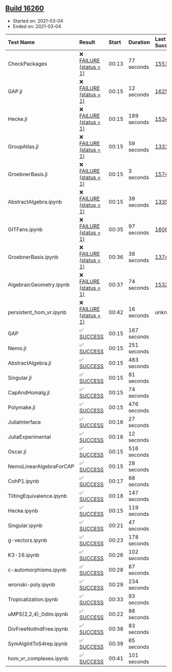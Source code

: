 ## [Build 16260](https://oscarci.mathematik.uni-kl.de/job/oscar/16260/)

* Started on: 2021-03-04
* Ended on: 2021-03-04

| Test Name    | Result | Start | Duration | Last Success | First Failure |
|:-------------|:-------|:------|:---------|:-------------|:--------------|
| CheckPackages | ❌ [FAILURE (status = 1)](https://oscarci.mathematik.uni-kl.de/job/oscar/16260/artifact/logs/build-16260/CheckPackages.log) | 00:13 | 77 seconds | [15514](https://oscarci.mathematik.uni-kl.de/job/oscar/15514/) | [15515](https://oscarci.mathematik.uni-kl.de/job/oscar/15515/) |
| GAP.jl | ❌ [FAILURE (status = 1)](https://oscarci.mathematik.uni-kl.de/job/oscar/16260/artifact/logs/build-16260/GAP.jl.log) | 00:15 | 12 seconds | [16259](https://oscarci.mathematik.uni-kl.de/job/oscar/16259/) | [16260](https://oscarci.mathematik.uni-kl.de/job/oscar/16260/) |
| Hecke.jl | ❌ [FAILURE (status = 1)](https://oscarci.mathematik.uni-kl.de/job/oscar/16260/artifact/logs/build-16260/Hecke.jl.log) | 00:15 | 189 seconds | [15344](https://oscarci.mathematik.uni-kl.de/job/oscar/15344/) | [15348](https://oscarci.mathematik.uni-kl.de/job/oscar/15348/) |
| GroupAtlas.jl | ❌ [FAILURE (status = 1)](https://oscarci.mathematik.uni-kl.de/job/oscar/16260/artifact/logs/build-16260/GroupAtlas.jl.log) | 00:15 | 59 seconds | [13311](https://oscarci.mathematik.uni-kl.de/job/oscar/13311/) | [13312](https://oscarci.mathematik.uni-kl.de/job/oscar/13312/) |
| GroebnerBasis.jl | ❌ [FAILURE (status = 1)](https://oscarci.mathematik.uni-kl.de/job/oscar/16260/artifact/logs/build-16260/GroebnerBasis.jl.log) | 00:15 | 3 seconds | [15745](https://oscarci.mathematik.uni-kl.de/job/oscar/15745/) | [15746](https://oscarci.mathematik.uni-kl.de/job/oscar/15746/) |
| AbstractAlgebra.ipynb | ❌ [FAILURE (status = 1)](https://oscarci.mathematik.uni-kl.de/job/oscar/16260/artifact/logs/build-16260/AbstractAlgebra.ipynb.log) | 00:15 | 39 seconds | [13355](https://oscarci.mathematik.uni-kl.de/job/oscar/13355/) | [13356](https://oscarci.mathematik.uni-kl.de/job/oscar/13356/) |
| GITFans.ipynb | ❌ [FAILURE (status = 1)](https://oscarci.mathematik.uni-kl.de/job/oscar/16260/artifact/logs/build-16260/GITFans.ipynb.log) | 00:35 | 97 seconds | [16068](https://oscarci.mathematik.uni-kl.de/job/oscar/16068/) | [16069](https://oscarci.mathematik.uni-kl.de/job/oscar/16069/) |
| GroebnerBasis.ipynb | ❌ [FAILURE (status = 1)](https://oscarci.mathematik.uni-kl.de/job/oscar/16260/artifact/logs/build-16260/GroebnerBasis.ipynb.log) | 00:36 | 38 seconds | [13748](https://oscarci.mathematik.uni-kl.de/job/oscar/13748/) | [13749](https://oscarci.mathematik.uni-kl.de/job/oscar/13749/) |
| AlgebraicGeometry.ipynb | ❌ [FAILURE (status = 1)](https://oscarci.mathematik.uni-kl.de/job/oscar/16260/artifact/logs/build-16260/AlgebraicGeometry.ipynb.log) | 00:37 | 74 seconds | [15322](https://oscarci.mathematik.uni-kl.de/job/oscar/15322/) | [15323](https://oscarci.mathematik.uni-kl.de/job/oscar/15323/) |
| persistent_hom_vr.ipynb | ❌ [FAILURE (status = 1)](https://oscarci.mathematik.uni-kl.de/job/oscar/16260/artifact/logs/build-16260/persistent_hom_vr.ipynb.log) | 00:42 | 16 seconds | unknown | unknown |
| GAP | ✅ [SUCCESS](https://oscarci.mathematik.uni-kl.de/job/oscar/16260/artifact/logs/build-16260/GAP.log) | 00:15 | 167 seconds |  |  |
| Nemo.jl | ✅ [SUCCESS](https://oscarci.mathematik.uni-kl.de/job/oscar/16260/artifact/logs/build-16260/Nemo.jl.log) | 00:15 | 251 seconds |  |  |
| AbstractAlgebra.jl | ✅ [SUCCESS](https://oscarci.mathematik.uni-kl.de/job/oscar/16260/artifact/logs/build-16260/AbstractAlgebra.jl.log) | 00:15 | 483 seconds |  |  |
| Singular.jl | ✅ [SUCCESS](https://oscarci.mathematik.uni-kl.de/job/oscar/16260/artifact/logs/build-16260/Singular.jl.log) | 00:15 | 81 seconds |  |  |
| CapAndHomalg.jl | ✅ [SUCCESS](https://oscarci.mathematik.uni-kl.de/job/oscar/16260/artifact/logs/build-16260/CapAndHomalg.jl.log) | 00:15 | 74 seconds |  |  |
| Polymake.jl | ✅ [SUCCESS](https://oscarci.mathematik.uni-kl.de/job/oscar/16260/artifact/logs/build-16260/Polymake.jl.log) | 00:15 | 476 seconds |  |  |
| JuliaInterface | ✅ [SUCCESS](https://oscarci.mathematik.uni-kl.de/job/oscar/16260/artifact/logs/build-16260/JuliaInterface.log) | 00:16 | 27 seconds |  |  |
| JuliaExperimental | ✅ [SUCCESS](https://oscarci.mathematik.uni-kl.de/job/oscar/16260/artifact/logs/build-16260/JuliaExperimental.log) | 00:16 | 12 seconds |  |  |
| Oscar.jl | ✅ [SUCCESS](https://oscarci.mathematik.uni-kl.de/job/oscar/16260/artifact/logs/build-16260/Oscar.jl.log) | 00:15 | 516 seconds |  |  |
| NemoLinearAlgebraForCAP | ✅ [SUCCESS](https://oscarci.mathematik.uni-kl.de/job/oscar/16260/artifact/logs/build-16260/NemoLinearAlgebraForCAP.log) | 00:15 | 28 seconds |  |  |
| CohP1.ipynb | ✅ [SUCCESS](https://oscarci.mathematik.uni-kl.de/job/oscar/16260/artifact/logs/build-16260/CohP1.ipynb.log) | 00:17 | 68 seconds |  |  |
| TiltingEquivalence.ipynb | ✅ [SUCCESS](https://oscarci.mathematik.uni-kl.de/job/oscar/16260/artifact/logs/build-16260/TiltingEquivalence.ipynb.log) | 00:18 | 147 seconds |  |  |
| Hecke.ipynb | ✅ [SUCCESS](https://oscarci.mathematik.uni-kl.de/job/oscar/16260/artifact/logs/build-16260/Hecke.ipynb.log) | 00:15 | 119 seconds |  |  |
| Singular.ipynb | ✅ [SUCCESS](https://oscarci.mathematik.uni-kl.de/job/oscar/16260/artifact/logs/build-16260/Singular.ipynb.log) | 00:21 | 47 seconds |  |  |
| g-vectors.ipynb | ✅ [SUCCESS](https://oscarci.mathematik.uni-kl.de/job/oscar/16260/artifact/logs/build-16260/g-vectors.ipynb.log) | 00:23 | 178 seconds |  |  |
| K3-16.ipynb | ✅ [SUCCESS](https://oscarci.mathematik.uni-kl.de/job/oscar/16260/artifact/logs/build-16260/K3-16.ipynb.log) | 00:26 | 102 seconds |  |  |
| c-automorphisms.ipynb | ✅ [SUCCESS](https://oscarci.mathematik.uni-kl.de/job/oscar/16260/artifact/logs/build-16260/c-automorphisms.ipynb.log) | 00:28 | 87 seconds |  |  |
| wronski-poly.ipynb | ✅ [SUCCESS](https://oscarci.mathematik.uni-kl.de/job/oscar/16260/artifact/logs/build-16260/wronski-poly.ipynb.log) | 00:29 | 234 seconds |  |  |
| Tropicalization.ipynb | ✅ [SUCCESS](https://oscarci.mathematik.uni-kl.de/job/oscar/16260/artifact/logs/build-16260/Tropicalization.ipynb.log) | 00:33 | 93 seconds |  |  |
| uMPS(2,2,4)_0dim.ipynb | ✅ [SUCCESS](https://oscarci.mathematik.uni-kl.de/job/oscar/16260/artifact/logs/build-16260/uMPS-2-2-4-_0dim.ipynb.log) | 00:22 | 88 seconds |  |  |
| DivFreeNotIndFree.ipynb | ✅ [SUCCESS](https://oscarci.mathematik.uni-kl.de/job/oscar/16260/artifact/logs/build-16260/DivFreeNotIndFree.ipynb.log) | 00:38 | 83 seconds |  |  |
| SymAlgIntToS4rep.ipynb | ✅ [SUCCESS](https://oscarci.mathematik.uni-kl.de/job/oscar/16260/artifact/logs/build-16260/SymAlgIntToS4rep.ipynb.log) | 00:39 | 65 seconds |  |  |
| hom_vr_complexes.ipynb | ✅ [SUCCESS](https://oscarci.mathematik.uni-kl.de/job/oscar/16260/artifact/logs/build-16260/hom_vr_complexes.ipynb.log) | 00:41 | 101 seconds |  |  |
